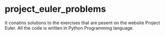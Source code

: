 # project_euler_problems
It conatins solutions to the exercises that are pesent on the website Project Euler. All the code is written in Python Programming language.
